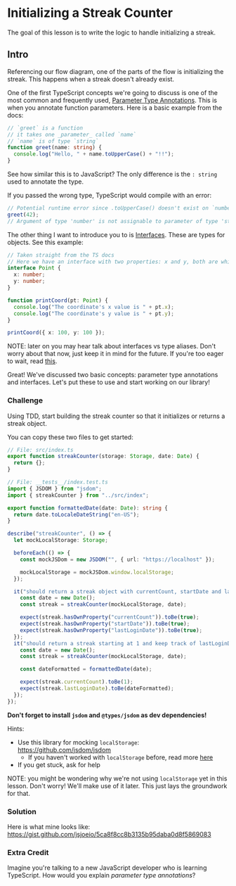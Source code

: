 # Initializing a Streak Counter

The goal of this lesson is to write the logic to handle initializing a streak.

## Intro

Referencing our flow diagram, one of the parts of the flow is initializing the streak. This happens when a streak doesn't already exist.

One of the first TypeScript concepts we're going to discuss is one of the most common and frequently used, [Parameter Type Annotations](https://www.typescriptlang.org/docs/handbook/2/everyday-types.html#parameter-type-annotations). This is when you annotate function parameters. Here is a basic example from the docs:

```typescript
// `greet` is a function
// it takes one _parameter_ called `name`
// `name` is of type `string`
function greet(name: string) {
  console.log("Hello, " + name.toUpperCase() + "!!");
}
```

See how similar this is to JavaScript? The only difference is the `: string` used to annotate the type.

If you passed the wrong type, TypeScript would compile with an error:

```typescript
// Potential runtime error since .toUpperCase() doesn't exist on `number`
greet(42);
// Argument of type 'number' is not assignable to parameter of type 'string'.
```

The other thing I want to introduce you to is [Interfaces](https://www.typescriptlang.org/docs/handbook/2/everyday-types.html#interfaces). These are types for objects. See this example:

```typescript
// Taken straight from the TS docs
// Here we have an interface with two properties: x and y, both are which of type `number`
interface Point {
  x: number;
  y: number;
}

function printCoord(pt: Point) {
  console.log("The coordinate's x value is " + pt.x);
  console.log("The coordinate's y value is " + pt.y);
}

printCoord({ x: 100, y: 100 });
```

NOTE: later on you may hear talk about interfaces vs type aliases. Don't worry about that now, just keep it in mind for the future. If you're too eager to wait, read [this](https://www.typescriptlang.org/docs/handbook/2/everyday-types.html#differences-between-type-aliases-and-interfaces).

Great! We've discussed two basic concepts: parameter type annotations and interfaces. Let's put these to use and start working on our library!

### Challenge

Using TDD, start building the streak counter so that it initializes or returns a streak object.

You can copy these two files to get started:

```typescript
// File: src/index.ts
export function streakCounter(storage: Storage, date: Date) {
  return {};
}
```

```typescript
// File: __tests__/index.test.ts
import { JSDOM } from "jsdom";
import { streakCounter } from "../src/index";

export function formattedDate(date: Date): string {
  return date.toLocaleDateString("en-US");
}

describe("streakCounter", () => {
  let mockLocalStorage: Storage;

  beforeEach(() => {
    const mockJSDom = new JSDOM("", { url: "https://localhost" });

    mockLocalStorage = mockJSDom.window.localStorage;
  });

  it("should return a streak object with currentCount, startDate and lastLoginDate", () => {
    const date = new Date();
    const streak = streakCounter(mockLocalStorage, date);

    expect(streak.hasOwnProperty("currentCount")).toBe(true);
    expect(streak.hasOwnProperty("startDate")).toBe(true);
    expect(streak.hasOwnProperty("lastLoginDate")).toBe(true);
  });
  it("should return a streak starting at 1 and keep track of lastLoginDate", () => {
    const date = new Date();
    const streak = streakCounter(mockLocalStorage, date);

    const dateFormatted = formattedDate(date);

    expect(streak.currentCount).toBe(1);
    expect(streak.lastLoginDate).toBe(dateFormatted);
  });
});
```

**Don't forget to install `jsdom` and `@types/jsdom` as dev dependencies!**

Hints:

- Use this library for mocking `localStorage`: https://github.com/jsdom/jsdom
  - If you haven't worked with `localStorage` before, read more [here](https://developer.mozilla.org/en-US/docs/Web/API/Window/localStorage)
- If you get stuck, ask for help

NOTE: you might be wondering why we're not using `localStorage` yet in this lesson. Don't worry! We'll make use of it later. This just lays the groundwork for that.

### Solution

Here is what mine looks like: https://gist.github.com/jsjoeio/5ca8f8cc8b3135b95daba0d8f5869083

### Extra Credit

Imagine you're talking to a new JavaScript developer who is learning TypeScript. How would you explain _parameter type annotations_?
